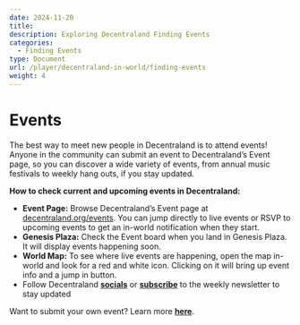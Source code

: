 ```yaml
---
date: 2024-11-20
title: 
description: Exploring Decentraland Finding Events
categories:
  - Finding Events
type: Document
url: /player/decentraland-in-world/finding-events
weight: 4
---
```


# Events

The best way to meet new people in Decentraland is to attend events! Anyone in the community can submit an event to Decentraland’s Event page, so you can discover a wide variety of events, from annual music festivals to weekly hang outs, if you stay updated.

**How to check current and upcoming events in Decentraland:**

- **Event Page:** Browse Decentraland’s Event page at [decentraland.org/events](http://decentraland.org/events). You can jump directly to live events or RSVP to upcoming events to get an in-world notification when they start.
- **Genesis Plaza:** Check the Event board when you land in Genesis Plaza. It will display events happening soon.
- **World Map:** To see where live events are happening, open the map in-world and look for a red and white icon. Clicking on it will bring up event info and a jump in button.
- Follow Decentraland [**socials**](https://twitter.com/decentraland) or [**subscribe**](https://decentraland.beehiiv.com/subscribe) to the weekly newsletter to stay updated

Want to submit your own event? Learn more [**here**](https://www.youtube.com/watch?v=jMNk_W1yqjU).


